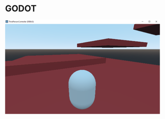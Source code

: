 # GODOT

![alt text](https://github.com/engantung/GODOT/blob/main/ThirdPersonController/godottpc.png?raw=true)
